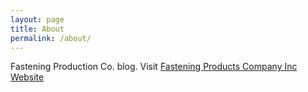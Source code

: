 ```yaml
---
layout: page
title: About
permalink: /about/
---
```


Fastening Production Co. blog. Visit [Fastening Products Company Inc Website](http://www.fastprodco.com/)